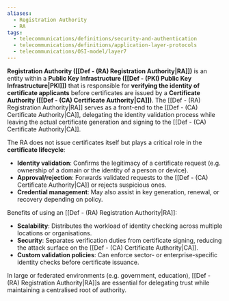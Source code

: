 ```yaml
---
aliases:
  - Registration Authority
  - RA
tags:
  - telecommunications/definitions/security-and-authentication
  - telecommunications/definitions/application-layer-protocols
  - telecommunications/OSI-model/layer7
---
```


**Registration Authority ([[Def - (RA) Registration Authority|RA]])** is an entity within a **Public Key Infrastructure ([[Def - (PKI) Public Key Infrastructure|PKI]])** that is responsible for **verifying the identity of certificate applicants** before certificates are issued by a **Certificate Authority ([[Def - (CA) Certificate Authority|CA]])**. The [[Def - (RA) Registration Authority|RA]] serves as a front-end to the [[Def - (CA) Certificate Authority|CA]], delegating the identity validation process while leaving the actual certificate generation and signing to the [[Def - (CA) Certificate Authority|CA]].

The RA does not issue certificates itself but plays a critical role in the **certificate lifecycle**:
- **Identity validation**: Confirms the legitimacy of a certificate request (e.g. ownership of a domain or the identity of a person or device).
- **Approval/rejection**: Forwards validated requests to the [[Def - (CA) Certificate Authority|CA]] or rejects suspicious ones.
- **Credential management**: May also assist in key generation, renewal, or recovery depending on policy.

Benefits of using an [[Def - (RA) Registration Authority|RA]]:
- **Scalability**: Distributes the workload of identity checking across multiple locations or organisations.
- **Security**: Separates verification duties from certificate signing, reducing the attack surface on the [[Def - (CA) Certificate Authority|CA]].
- **Custom validation policies**: Can enforce sector- or enterprise-specific identity checks before certificate issuance.

In large or federated environments (e.g. government, education), [[Def - (RA) Registration Authority|RA]]s are essential for delegating trust while maintaining a centralised root of authority.

